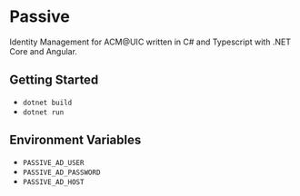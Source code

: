 # Passive

Identity Management for ACM@UIC written in C# and Typescript with .NET Core and Angular.

## Getting Started

- `dotnet build`
- `dotnet run`

## Environment Variables
- `PASSIVE_AD_USER`
- `PASSIVE_AD_PASSWORD`
- `PASSIVE_AD_HOST`
